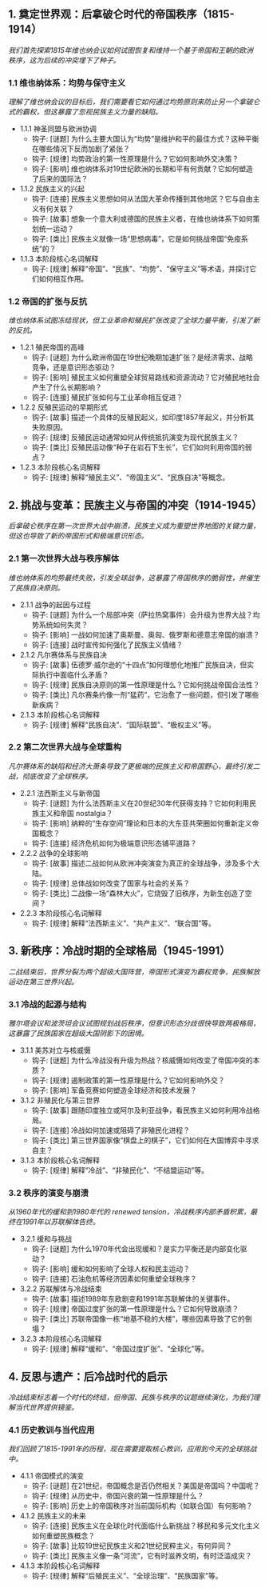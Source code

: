 ﻿## 1. 奠定世界观：后拿破仑时代的帝国秩序（1815-1914）
*我们首先探索1815年维也纳会议如何试图恢复和维持一个基于帝国和王朝的欧洲秩序，这为后续的冲突埋下了种子。*

### 1.1 维也纳体系：均势与保守主义
*理解了维也纳会议的目标后，我们需要看它如何通过均势原则来防止另一个拿破仑式的霸权，但这暴露了忽视民族主义力量的缺陷。*
- 1.1.1 神圣同盟与欧洲协调
  - 钩子: [谜题] 为什么主要大国认为“均势”是维护和平的最佳方式？这种平衡在哪些情况下反而加剧了紧张？
  - 钩子: [规律] 均势政治的第一性原理是什么？它如何影响外交决策？
  - 钩子: [影响] 维也纳体系对19世纪欧洲的长期和平有何贡献？它如何塑造了后来的国际法？
- 1.1.2 民族主义的兴起
  - 钩子: [连接] 民族主义思想如何从法国大革命传播到其他地区？它与自由主义有何关联？
  - 钩子: [故事] 想象一个意大利或德国的民族主义者，在维也纳体系下如何策划统一运动？
  - 钩子: [类比] 民族主义就像一场“思想病毒”，它是如何挑战帝国“免疫系统”的？
- 1.1.3 本阶段核心名词解释
  - 钩子: [规律] 解释“帝国”、“民族”、“均势”、“保守主义”等术语，并探讨它们如何相互作用。

### 1.2 帝国的扩张与反抗
*维也纳体系试图冻结现状，但工业革命和殖民扩张改变了全球力量平衡，引发了新的反抗。*
- 1.2.1 殖民帝国的高峰
  - 钩子: [谜题] 为什么欧洲帝国在19世纪晚期加速扩张？是经济需求、战略竞争，还是意识形态驱动？
  - 钩子: [影响] 殖民主义如何重塑全球贸易路线和资源流动？它对殖民地社会产生了什么长期影响？
  - 钩子: [连接] 殖民扩张如何与工业革命相互促进？
- 1.2.2 反殖民运动的早期形式
  - 钩子: [故事] 描述一个具体的反殖民起义，如印度1857年起义，并分析其失败原因。
  - 钩子: [规律] 反殖民运动通常如何从传统抵抗演变为现代民族主义？
  - 钩子: [类比] 反殖民运动像“种子在岩石下生长”，它们如何利用帝国的弱点？
- 1.2.3 本阶段核心名词解释
  - 钩子: [规律] 解释“殖民主义”、“帝国主义”、“民族自决”等概念。

## 2. 挑战与变革：民族主义与帝国的冲突（1914-1945）
*后拿破仑秩序在第一次世界大战中崩溃，民族主义成为重塑世界地图的关键力量，但这也导致了新的帝国形式和极端意识形态。*

### 2.1 第一次世界大战与秩序解体
*维也纳体系的均势最终失败，引发全球战争，这暴露了帝国秩序的脆弱性，并催生了民族自决原则。*
- 2.1.1 战争的起因与过程
  - 钩子: [谜题] 为什么一个局部冲突（萨拉热窝事件）会升级为世界大战？均势系统如何失灵？
  - 钩子: [影响] 一战如何加速了奥斯曼、奥匈、俄罗斯和德意志帝国的崩溃？
  - 钩子: [连接] 战时宣传如何强化了民族主义情绪？
- 2.1.2 凡尔赛体系与民族自决
  - 钩子: [故事] 伍德罗·威尔逊的“十四点”如何理想化地推广民族自决，但实际执行中面临什么矛盾？
  - 钩子: [规律] 民族自决原则的第一性原理是什么？它如何挑战帝国合法性？
  - 钩子: [类比] 凡尔赛条约像一剂“猛药”，它治愈了一些问题，但引发了哪些新疾病？
- 2.1.3 本阶段核心名词解释
  - 钩子: [规律] 解释“民族自决”、“国际联盟”、“极权主义”等。

### 2.2 第二次世界大战与全球重构
*凡尔赛体系的缺陷和经济大萧条导致了更极端的民族主义和帝国野心，最终引发二战，彻底改变了全球秩序。*
- 2.2.1 法西斯主义与新帝国
  - 钩子: [谜题] 为什么法西斯主义在20世纪30年代获得支持？它如何利用民族主义和帝国 nostalgia？
  - 钩子: [影响] 纳粹的“生存空间”理论和日本的大东亚共荣圈如何重新定义帝国概念？
  - 钩子: [连接] 经济危机如何为极端意识形态铺平道路？
- 2.2.2 战争的全球影响
  - 钩子: [故事] 描述二战如何从欧洲冲突演变为真正的全球战争，涉及多个大陆。
  - 钩子: [规律] 总体战如何改变了国家与社会的关系？
  - 钩子: [类比] 二战像一场“森林大火”，它烧毁了旧秩序，为新生创造了空间？
- 2.2.3 本阶段核心名词解释
  - 钩子: [规律] 解释“法西斯主义”、“共产主义”、“联合国”等。

## 3. 新秩序：冷战时期的全球格局（1945-1991）
*二战结束后，世界分裂为两个超级大国阵营，帝国形式演变为霸权竞争，民族解放运动在第三世界兴起。*

### 3.1 冷战的起源与结构
*雅尔塔会议和波茨坦会议试图规划战后秩序，但意识形态分歧很快导致两极格局，这暴露了民族国家在超级大国阴影下的困境。*
- 3.1.1 美苏对立与核威慑
  - 钩子: [谜题] 为什么冷战没有升级为热战？核威慑如何改变了帝国冲突的本质？
  - 钩子: [规律] 遏制政策的第一性原理是什么？它如何影响外交？
  - 钩子: [影响] 军备竞赛如何塑造全球经济和技术发展？
- 3.1.2 非殖民化与第三世界
  - 钩子: [故事] 跟随印度独立或阿尔及利亚战争，看民族主义如何利用冷战格局。
  - 钩子: [连接] 冷战如何加速或阻碍了非殖民化进程？
  - 钩子: [类比] 第三世界国家像“棋盘上的棋子”，它们如何在大国博弈中寻求自主？
- 3.1.3 本阶段核心名词解释
  - 钩子: [规律] 解释“冷战”、“非殖民化”、“不结盟运动”等。

### 3.2 秩序的演变与崩溃
*从1960年代的缓和到1980年代的 renewed tension，冷战秩序内部矛盾积累，最终在1991年以苏联解体告终。*
- 3.2.1 缓和与挑战
  - 钩子: [谜题] 为什么1970年代会出现缓和？是实力平衡还是内部变化驱动？
  - 钩子: [影响] 缓和如何影响了全球人权和民主运动？
  - 钩子: [连接] 石油危机等经济因素如何重塑全球秩序？
- 3.2.2 苏联解体与冷战结束
  - 钩子: [故事] 描述1989年东欧剧变和1991年苏联解体的关键事件。
  - 钩子: [规律] 帝国过度扩张的第一性原理是什么？它如何导致崩溃？
  - 钩子: [类比] 苏联帝国像一栋“地基不稳的大楼”，哪些因素导致了它的倒塌？
- 3.2.3 本阶段核心名词解释
  - 钩子: [规律] 解释“缓和”、“帝国过度扩张”、“全球化”等。

## 4. 反思与遗产：后冷战时代的启示
*冷战结束标志着一个时代的终结，但帝国、民族与秩序的议题继续演化，为我们理解当代世界提供镜鉴。*

### 4.1 历史教训与当代应用
*我们回顾了1815-1991年的历程，现在需要提取核心教训，应用到今天的全球挑战中。*
- 4.1.1 帝国模式的演变
  - 钩子: [谜题] 在21世纪，帝国概念是否仍然相关？美国是帝国吗？中国呢？
  - 钩子: [规律] 从历史中，帝国兴衰的第一性原理是什么？
  - 钩子: [影响] 历史上的帝国秩序对当前国际机构（如联合国）有何影响？
- 4.1.2 民族主义的未来
  - 钩子: [连接] 民族主义在全球化时代面临什么新挑战？移民和多元文化主义如何重塑民族概念？
  - 钩子: [故事] 比较19世纪民族主义和21世纪民粹主义，有何异同？
  - 钩子: [类比] 民族主义像一条“河流”，它有时滋养文明，有时泛滥成灾？
- 4.1.3 本阶段核心名词解释
  - 钩子: [规律] 解释“后殖民主义”、“全球治理”、“民族国家”等。
